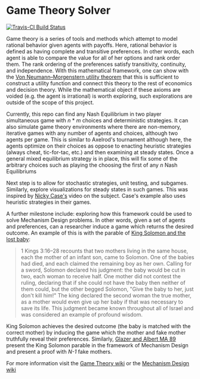 # Game Theory Solver

[![Travis-CI Build Status](https://travis-ci.org/badbayesian/game_theory.svg?branch=master)](https://travis-ci.org/badbayesian/game_theory)


Game theory is a series of tools and methods which attempt to model rational behavior given agents with payoffs. Here, rational behavior is defined as having complete and transitive preferences. In other words, each agent is able to compare the value for all of her options and rank order them. The rank ordering of the preferences satisfy transitivity, continuity, and independence. With this mathematical framework, one can show with the [Von Neumann–Morgenstern utility theorem](https://en.wikipedia.org/wiki/Von_Neumann%E2%80%93Morgenstern_utility_theorem) that this is sufficient to construct a utility function and connect this theory to the rest of economics and decision theory. While the mathematical object if these axioms are voided (e.g. the agent is irrational) is worth exploring, such explorations are outside of the scope of this project.

Currently, this repo can find any Nash Equilibrium in two player simultaneous game with *n* * *m* choices and deterministic strategies. It can also simulate game theory environments where there are non-memory, iterative games with any number of agents and choices, although two agents per game. This is similar to Axelrod's tournament although here, the agents optimize on their choices as oppose to enacting heuristic strategies (always cheat, tic-for-tac, etc.) and then examining at steady states. Once a general mixed equilibrium strategy is in place, this will fix some of the arbitrary choices such as playing the choosing the first of any *n* Nash Equilibriums

Next step is to allow for stochastic strategies, unit testing, and subgames. Similarly, explore visualizations for steady states in such games. This was inspired by [Nicky Case's](http://ncase.me/trust/) video on the subject. Case's example also uses heuristic strategies in their games.

A further milestone include: exploring how this framework could be used to solve Mechanism Design problems. In other words, given a set of agents and preferences, can a researcher induce a game which returns the desired outcome. An example of this is with the parable of [King Solomon and the lost baby](https://en.wikipedia.org/wiki/Judgment_of_Solomon):
>1 Kings 3:16–28 recounts that two mothers living in the same house, each the mother of an infant son, came to Solomon. One of the babies had died, and each claimed the remaining boy as her own. Calling for a sword, Solomon declared his judgment: the baby would be cut in two, each woman to receive half. One mother did not contest the ruling, declaring that if she could not have the baby then neither of them could, but the other begged Solomon, "Give the baby to her, just don't kill him!"
The king declared the second woman the true mother, as a mother would even give up her baby if that was necessary to save its life. This judgment became known throughout all of Israel and was considered an example of profound wisdom.

 King Solomon achieves the desired outcome (the baby is matched with the correct mother) by inducing the game which the mother and fake mother truthfully reveal their preferences. Similarly, [Glazer and Albert MA 89](http://citeseerx.ist.psu.edu/viewdoc/download?doi=10.1.1.397.1288&rep=rep1&type=pdf) present the King Solomon parable in the framework of Mechanism Design and present a proof with *N-1* fake mothers.

For more information visit the [Game Theory wiki](https://en.wikipedia.org/wiki/Game_theory) or the [Mechanism Design wiki](https://en.wikipedia.org/wiki/Mechanism_design)
